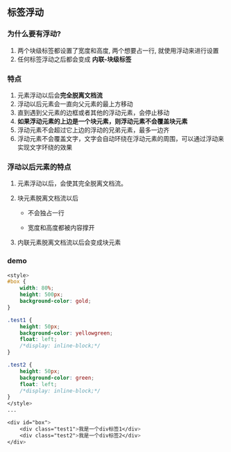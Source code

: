 ## 标签浮动

### 为什么要有浮动?

1. 两个块级标签都设置了宽度和高度, 两个想要占一行, 就使用浮动来进行设置
2. 任何标签浮动之后都会变成 **内联-块级标签**



### 特点

1. 元素浮动以后会**完全脱离文档流**
2. 浮动以后元素会一直向父元素的最上方移动
3. 直到遇到父元素的边框或者其他的浮动元素，会停止移动
4. **如果浮动元素的上边是一个块元素，则浮动元素不会覆盖块元素**
5. 浮动元素不会超过它上边的浮动的兄弟元素，最多一边齐
6. 浮动元素不会覆盖文字，文字会自动环绕在浮动元素的周围，可以通过浮动来实现文字环绕的效果



### 浮动以后元素的特点

1. 元素浮动以后，会使其完全脱离文档流。

2. 块元素脱离文档流以后

   + 不会独占一行

   + 宽度和高度都被内容撑开

3. 内联元素脱离文档流以后会变成块元素



### demo

```css
<style>
#box {
    width: 80%;
    height: 500px;
    background-color: gold;
}

.test1 {
    height: 50px;
    background-color: yellowgreen;
    float: left;
    /*display: inline-block;*/
}

.test2 {
    height: 50px;
    background-color: green;
    float: left;
    /*display: inline-block;*/
}
</style>
...

<div id="box">
    <div class="test1">我是一个div标签1</div>
    <div class="test2">我是一个div标签2</div>
</div>
```







